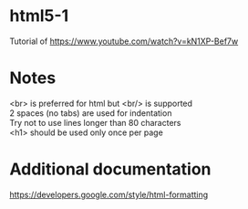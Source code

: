 # html5-1
Tutorial of https://www.youtube.com/watch?v=kN1XP-Bef7w

# Notes
\<br\> is preferred for html but \<br/\> is supported  
2 spaces (no tabs) are used for indentation  
Try not to use lines longer than 80 characters   
\<h1\> should be used only once per page  



# Additional documentation 
https://developers.google.com/style/html-formatting
